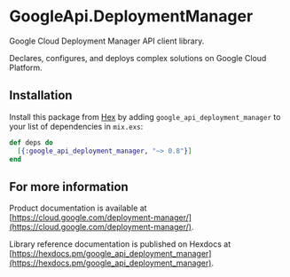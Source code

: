 # GoogleApi.DeploymentManager

Google Cloud Deployment Manager API client library.

Declares, configures, and deploys complex solutions on Google Cloud Platform.

## Installation

Install this package from [Hex](https://hex.pm) by adding
`google_api_deployment_manager` to your list of dependencies in `mix.exs`:

```elixir
def deps do
  [{:google_api_deployment_manager, "~> 0.8"}]
end
```

## For more information

Product documentation is available at [https://cloud.google.com/deployment-manager/](https://cloud.google.com/deployment-manager/).

Library reference documentation is published on Hexdocs at
[https://hexdocs.pm/google_api_deployment_manager](https://hexdocs.pm/google_api_deployment_manager).
